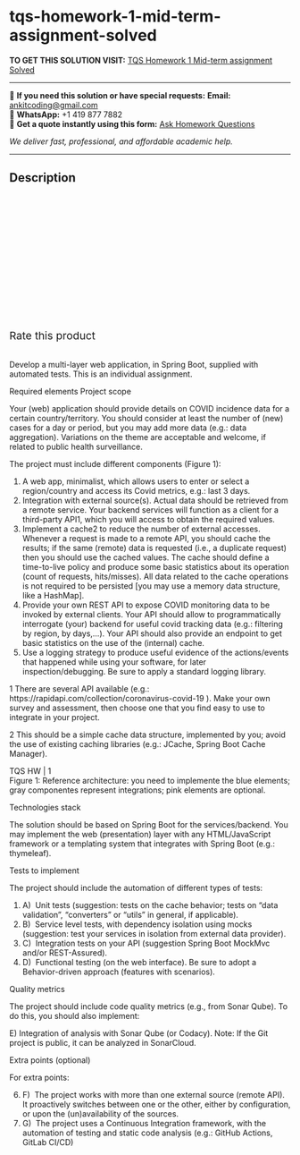 # tqs-homework-1-mid-term-assignment-solved
**TO GET THIS SOLUTION VISIT:** [TQS Homework 1 Mid-term assignment Solved](https://www.ankitcodinghub.com/product/tqs-homework-1-mid-term-assignment-solved/)


---

📩 **If you need this solution or have special requests:** **Email:** ankitcoding@gmail.com  
📱 **WhatsApp:** +1 419 877 7882  
📄 **Get a quote instantly using this form:** [Ask Homework Questions](https://www.ankitcodinghub.com/services/ask-homework-questions/)

*We deliver fast, professional, and affordable academic help.*

---

<h2>Description</h2>



<div class="kk-star-ratings kksr-auto kksr-align-center kksr-valign-top" data-payload="{&quot;align&quot;:&quot;center&quot;,&quot;id&quot;:&quot;93878&quot;,&quot;slug&quot;:&quot;default&quot;,&quot;valign&quot;:&quot;top&quot;,&quot;ignore&quot;:&quot;&quot;,&quot;reference&quot;:&quot;auto&quot;,&quot;class&quot;:&quot;&quot;,&quot;count&quot;:&quot;0&quot;,&quot;legendonly&quot;:&quot;&quot;,&quot;readonly&quot;:&quot;&quot;,&quot;score&quot;:&quot;0&quot;,&quot;starsonly&quot;:&quot;&quot;,&quot;best&quot;:&quot;5&quot;,&quot;gap&quot;:&quot;4&quot;,&quot;greet&quot;:&quot;Rate this product&quot;,&quot;legend&quot;:&quot;0\/5 - (0 votes)&quot;,&quot;size&quot;:&quot;24&quot;,&quot;title&quot;:&quot;TQS Homework 1 Mid-term assignment Solved&quot;,&quot;width&quot;:&quot;0&quot;,&quot;_legend&quot;:&quot;{score}\/{best} - ({count} {votes})&quot;,&quot;font_factor&quot;:&quot;1.25&quot;}">

<div class="kksr-stars">

<div class="kksr-stars-inactive">
            <div class="kksr-star" data-star="1" style="padding-right: 4px">


<div class="kksr-icon" style="width: 24px; height: 24px;"></div>
        </div>
            <div class="kksr-star" data-star="2" style="padding-right: 4px">


<div class="kksr-icon" style="width: 24px; height: 24px;"></div>
        </div>
            <div class="kksr-star" data-star="3" style="padding-right: 4px">


<div class="kksr-icon" style="width: 24px; height: 24px;"></div>
        </div>
            <div class="kksr-star" data-star="4" style="padding-right: 4px">


<div class="kksr-icon" style="width: 24px; height: 24px;"></div>
        </div>
            <div class="kksr-star" data-star="5" style="padding-right: 4px">


<div class="kksr-icon" style="width: 24px; height: 24px;"></div>
        </div>
    </div>

<div class="kksr-stars-active" style="width: 0px;">
            <div class="kksr-star" style="padding-right: 4px">


<div class="kksr-icon" style="width: 24px; height: 24px;"></div>
        </div>
            <div class="kksr-star" style="padding-right: 4px">


<div class="kksr-icon" style="width: 24px; height: 24px;"></div>
        </div>
            <div class="kksr-star" style="padding-right: 4px">


<div class="kksr-icon" style="width: 24px; height: 24px;"></div>
        </div>
            <div class="kksr-star" style="padding-right: 4px">


<div class="kksr-icon" style="width: 24px; height: 24px;"></div>
        </div>
            <div class="kksr-star" style="padding-right: 4px">


<div class="kksr-icon" style="width: 24px; height: 24px;"></div>
        </div>
    </div>
</div>


<div class="kksr-legend" style="font-size: 19.2px;">
            <span class="kksr-muted">Rate this product</span>
    </div>
    </div>
<div class="page" title="Page 1">
<div class="layoutArea">
<div class="column">
&nbsp;

Develop a multi-layer web application, in Spring Boot, supplied with automated tests. This is an individual assignment.

Required elements Project scope

Your (web) application should provide details on COVID incidence data for a certain country/territory. You should consider at least the number of (new) cases for a day or period, but you may add more data (e.g.: data aggregation). Variations on the theme are acceptable and welcome, if related to public health surveillance.

The project must include different components (Figure 1):

<ol>
<li>A web app, minimalist, which allows users to enter or select a region/country and access its
Covid metrics, e.g.: last 3 days.
</li>
<li>Integration with external source(s). Actual data should be retrieved from a remote service. Your backend services will function as a client for a third-party API1, which you will access to obtain the required values.</li>
<li>Implement a cache2 to reduce the number of external accesses. Whenever a request is made to a remote API, you should cache the results; if the same (remote) data is requested (i.e., a duplicate request) then you should use the cached values. The cache should define a time-to-live policy and produce some basic statistics about its operation (count of requests, hits/misses). All data related to the cache operations is not required to be persisted [you may use a memory data structure, like a HashMap].</li>
<li>Provide your own REST API to expose COVID monitoring data to be invoked by external clients. Your API should allow to programmatically interrogate (your) backend for useful covid tracking data (e.g.: filtering by region, by days,…).
Your API should also provide an endpoint to get basic statistics on the use of the (internal) cache.
</li>
<li>Use a logging strategy to produce useful evidence of the actions/events that happened while using your software, for later inspection/debugging. Be sure to apply a standard logging library.</li>
</ol>
1 There are several API available (e.g.: https://rapidapi.com/collection/coronavirus-covid-19 ). Make your own survey and assessment, then choose one that you find easy to use to integrate in your project.

2 This should be a simple cache data structure, implemented by you; avoid the use of existing caching libraries (e.g.: JCache, Spring Boot Cache Manager).

</div>
</div>
<div class="layoutArea">
<div class="column">
TQS HW | 1

</div>
</div>
</div>
<div class="page" title="Page 2">
<div class="layoutArea">
<div class="column">
Figure 1: Reference architecture: you need to implemente the blue elements; gray componentes represent integrations; pink elements are optional.

Technologies stack

The solution should be based on Spring Boot for the services/backend. You may implement the web (presentation) layer with any HTML/JavaScript framework or a templating system that integrates with Spring Boot (e.g.: thymeleaf).

Tests to implement

The project should include the automation of different types of tests:

<ol>
<li>A) &nbsp;Unit tests (suggestion: tests on the cache behavior; tests on “data validation”, “converters” or
“utils” in general, if applicable).
</li>
<li>B) &nbsp;Service level tests, with dependency isolation using mocks (suggestion: test your services in
isolation from external data provider).
</li>
<li>C) &nbsp;Integration tests on your API (suggestion Spring Boot MockMvc and/or REST-Assured).</li>
<li>D) &nbsp;Functional testing (on the web interface). Be sure to adopt a Behavior-driven approach (features with scenarios).</li>
</ol>
Quality metrics

The project should include code quality metrics (e.g., from Sonar Qube). To do this, you should also implement:

E) Integration of analysis with Sonar Qube (or Codacy). Note: If the Git project is public, it can be analyzed in SonarCloud.

Extra points (optional)

For extra points:

<ol start="6">
<li>F) &nbsp;The project works with more than one external source (remote API). It proactively switches between one or the other, either by configuration, or upon the (un)availability of the sources.</li>
<li>G) &nbsp;The project uses a Continuous Integration framework, with the automation of testing and static code analysis (e.g.: GitHub Actions, GitLab CI/CD)</li>
</ol>
</div>
</div>
</div>
<div class="page" title="Page 3">
<div class="layoutArea">
<div class="column"></div>
</div>
</div>
